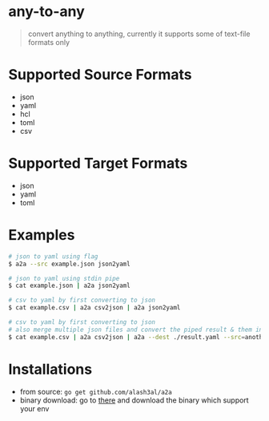any-to-any
==========
> convert anything to anything, currently it supports some of text-file formats only

Supported Source Formats
=========================
- json
- yaml
- hcl
- toml
- csv

Supported Target Formats
=========================
- json
- yaml
- toml

Examples
=========

```bash
# json to yaml using flag
$ a2a --src example.json json2yaml

# json to yaml using stdin pipe
$ cat example.json | a2a json2yaml

# csv to yaml by first converting to json
$ cat example.csv | a2a csv2json | a2a json2yaml

# csv to yaml by first converting to json
# also merge multiple json files and convert the piped result & them into yaml
$ cat example.csv | a2a csv2json | a2a --dest ./result.yaml --src=another1.json --src=another2.json json2yaml
```

Installations
==============
- from source: `go get github.com/alash3al/a2a`
- binary download: go to [there](https://github.com/alash3al/a2a/releases) and download the binary which support your env